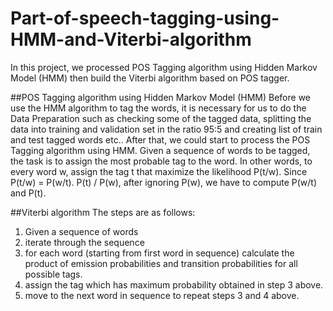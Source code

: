 # Part-of-speech-tagging-using-HMM-and-Viterbi-algorithm
In this project, we processed POS Tagging algorithm using Hidden Markov Model (HMM) then build
the Viterbi algorithm based on POS tagger.

##POS Tagging algorithm using Hidden Markov Model (HMM)
Before we use the HMM algorithm to tag the words, it is necessary for us to do the Data Preparation such
as checking some of the tagged data, splitting the data into training and validation set in the ratio 95:5 and
creating list of train and test tagged words etc.. After that, we could start to process the POS Tagging algorithm
using HMM. Given a sequence of words to be tagged, the task is to assign the most probable tag to the word.
In other words, to every word w, assign the tag t that maximize the likelihood P(t/w). Since P(t/w) = P(w/t).
P(t) / P(w), after ignoring P(w), we have to compute P(w/t) and P(t).

##Viterbi algorithm
The steps are as follows:
1. Given a sequence of words
2. iterate through the sequence
3. for each word (starting from first word in sequence) calculate the product of emission probabilities
and transition probabilities for all possible tags.
4. assign the tag which has maximum probability obtained in step 3 above.
5. move to the next word in sequence to repeat steps 3 and 4 above.
